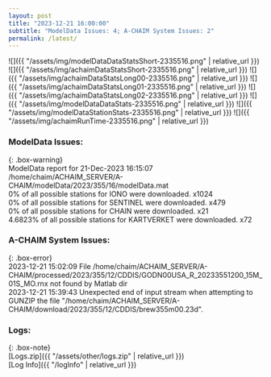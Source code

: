```yaml
---
layout: post
title: "2023-12-21 16:00:00"
subtitle: "ModelData Issues: 4; A-CHAIM System Issues: 2"
permalink: /latest/
---
```


![]({{ "/assets/img/modelDataDataStatsShort-2335516.png" | relative_url }})
![]({{ "/assets/img/achaimDataStatsShort-2335516.png" | relative_url }})
![]({{ "/assets/img/achaimDataStatsLong00-2335516.png" | relative_url }})
![]({{ "/assets/img/achaimDataStatsLong01-2335516.png" | relative_url }})
![]({{ "/assets/img/achaimDataStatsLong02-2335516.png" | relative_url }})
![]({{ "/assets/img/modelDataDataStats-2335516.png" | relative_url }})
![]({{ "/assets/img/modelDataStationStats-2335516.png" | relative_url }})
![]({{ "/assets/img/achaimRunTime-2335516.png" | relative_url }})


### ModelData Issues:  
  
{: .box-warning}  
 ModelData report for 21-Dec-2023 16:15:07   
 /home/chaim/ACHAIM_SERVER/A-CHAIM/modelData/2023/355/16/modelData.mat   
 0% of all possible stations for IONO were downloaded. x1024   
 0% of all possible stations for SENTINEL were downloaded. x479   
 0% of all possible stations for CHAIN were downloaded. x21   
 4.6823% of all possible stations for KARTVERKET were downloaded. x72   
  
### A-CHAIM System Issues:  
  
{: .box-error}  
2023-12-21 15:02:09 File /home/chaim/ACHAIM_SERVER/A-CHAIM/processed/2023/355/12/CDDIS/GODN00USA_R_20233551200_15M_01S_MO.rnx not found by Matlab dir  
2023-12-21 15:39:43 Unexpected end of input stream when attempting to GUNZIP the file "/home/chaim/ACHAIM_SERVER/A-CHAIM/download/2023/355/12/CDDIS/brew355m00.23d".  

### Logs:  
  
{: .box-note}  
[Logs.zip]({{ "/assets/other/logs.zip" | relative_url }})  
[Log Info]({{ "/logInfo" | relative_url }})  
